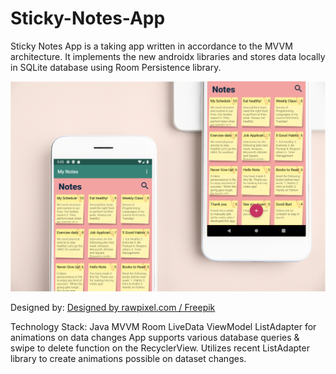 # Sticky-Notes-App

Sticky Notes App is a taking app written in accordance to the MVVM architecture. It implements the new androidx libraries and stores data locally in SQLite database using Room Persistence library.

![alt text](https://github.com/sahilsood/Sticky-Notes-App/blob/master/notesapp.png)

Designed by: <a href="http://www.freepik.com">Designed by rawpixel.com / Freepik</a>


Technology Stack:
Java
MVVM
Room
LiveData
ViewModel
ListAdapter for animations on data changes
App supports various database queries & swipe to delete function on the RecyclerView. Utilizes recent ListAdapter library to create animations possible on dataset changes.
